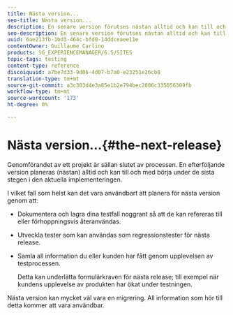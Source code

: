 ```yaml
---
title: Nästa version...
seo-title: Nästa version...
description: En senare version förutses nästan alltid och kan till och med börja under de sista stegen i den aktuella implementeringen
seo-description: En senare version förutses nästan alltid och kan till och med börja under de sista stegen i den aktuella implementeringen
uuid: 6ae213fb-1bd3-464c-bfd0-14ddceaee11e
contentOwner: Guillaume Carlino
products: SG_EXPERIENCEMANAGER/6.5/SITES
topic-tags: testing
content-type: reference
discoiquuid: a7be7d33-9d06-4d07-b7a0-e23251e26cb8
translation-type: tm+mt
source-git-commit: a3c303d4e3a85e1b2e794bec2006c335056309fb
workflow-type: tm+mt
source-wordcount: '173'
ht-degree: 0%

---
```



# Nästa version...{#the-next-release}

Genomförandet av ett projekt är sällan slutet av processen. En efterföljande version planeras (nästan) alltid och kan till och med börja under de sista stegen i den aktuella implementeringen.

I vilket fall som helst kan det vara användbart att planera för nästa version genom att:

* Dokumentera och lagra dina testfall noggrant så att de kan refereras till eller förhoppningsvis återanvändas.
* Utveckla tester som kan användas som regressionstester för nästa release.
* Samla all information du eller kunden har fått genom upplevelsen av testprocessen.

   Detta kan underlätta formulärkraven för nästa release; till exempel när kundens upplevelse av produkten har ökat under testningen.

Nästa version kan mycket väl vara en migrering. All information som hör till detta kommer att vara användbar.
